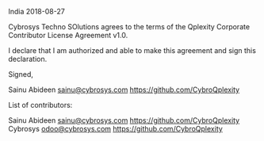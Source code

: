 India 2018-08-27

Cybrosys Techno SOlutions agrees to the terms of the Qplexity Corporate
Contributor License Agreement v1.0.

I declare that I am authorized and able to make this agreement and sign this
declaration.

Signed,

Sainu Abideen sainu@cybrosys.com https://github.com/CybroQplexity

List of contributors:

Sainu Abideen sainu@cybrosys.com https://github.com/CybroQplexity
Cybrosys odoo@cybrosys.com https://github.com/CybroQplexity
